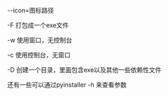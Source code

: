 --icon=图标路径

-F 打包成一个exe文件

-w 使用窗口，无控制台

-c 使用控制台，无窗口

-D 创建一个目录，里面包含exe以及其他一些依赖性文件

还有一些可以通过pyinstaller -h 来查看参数